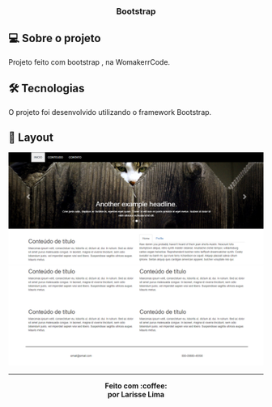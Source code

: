 

<h3 align="center">
    Bootstrap
</h3>  

## 💻 Sobre o projeto

Projeto feito com bootstrap , na  WomakerrCode.

## 🛠 Tecnologias

O projeto foi desenvolvido utilizando o framework Bootstrap.

## 🎨 Layout


<img src="img/imagem1.png">
<img src="img/imagem2.png">

---
<p align="center"><b>Feito com 	:coffee: <br> por Larisse Lima</b></p>

